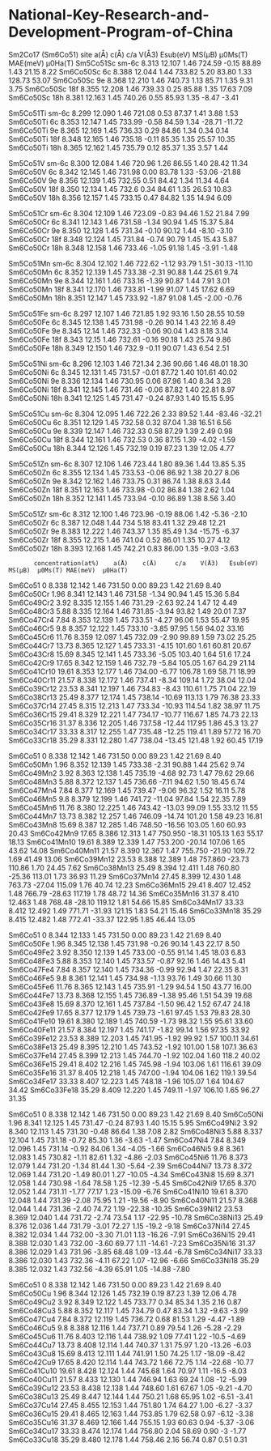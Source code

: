 # National-Key-Research-and-Development-Program-of-China
Sm2Co17 (Sm6Co51)
             site   a(Å)    c(Å)   c/a  V(Å3)   Esub(eV) MS(μB)  μ0Ms(T) MAE(meV)  μ0Ha(T)
Sm5Co51Sc    sm-6c 8.313  12.107  1.46  724.59  -0.15    88.89    1.43     21.15     8.22 
Sm6Co50Sc    6c    8.388  12.044  1.44  733.82   5.20    83.80    1.33     128.73    53.07 
Sm6Co50Sc    9e    8.368  12.210  1.46  740.73   1.13    85.71    1.35     9.31      3.75 
Sm6Co50Sc    18f   8.355  12.208  1.46  739.33   0.25    85.88    1.35     17.63     7.09 
Sm6Co50Sc    18h   8.381  12.163  1.45  740.26   0.55    85.93    1.35    -8.47     -3.41 

Sm5Co51Ti    sm-6c 8.299  12.090  1.46  721.08   0.53    87.37    1.41     3.88      1.53 
Sm6Co50Ti    6c    8.353  12.147  1.45  733.99  -0.58    84.59    1.34    -28.71    -11.72 
Sm6Co50Ti    9e    8.365  12.169  1.45  736.33   0.29    84.86    1.34     0.34      0.14 
Sm6Co50Ti    18f   8.348  12.165  1.46  735.18  -0.11    85.35    1.35     25.57     10.35 
Sm6Co50Ti    18h   8.365  12.162  1.45  735.79   0.12    85.37    1.35     3.57      1.44 
   
Sm5Co51V     sm-6c 8.300  12.084  1.46  720.96   1.26    86.55    1.40     28.42     11.34 
Sm6Co50V     6c    8.342  12.145  1.46  731.98   0.00    83.78    1.33    -53.06    -21.88 
Sm6Co50V     9e    8.356  12.139  1.45  732.55   0.51    84.42    1.34     11.34     4.64 
Sm6Co50V     18f   8.350  12.134  1.45  732.6    0.34    84.61    1.35     26.53     10.83 
Sm6Co50V     18h   8.356  12.157  1.45  733.15   0.47    84.82    1.35     14.94     6.09 
   
Sm5Co51Cr    sm-6c 8.304  12.109  1.46  723.09  -0.83    94.46    1.52     21.84     7.99 
Sm6Co50Cr    6c    8.341  12.143  1.46  731.58  -1.34    90.94    1.45     15.37     5.84 
Sm6Co50Cr    9e    8.350  12.128  1.45  731.34  -0.10    90.12    1.44    -8.10     -3.10 
Sm6Co50Cr    18f   8.348  12.124  1.45  731.84  -0.74    90.79    1.45     15.43     5.87 
Sm6Co50Cr    18h   8.348  12.158  1.46  733.46  -1.05    91.18    1.45    -3.91     -1.48 

Sm5Co51Mn    sm-6c 8.304  12.102  1.46  722.62  -1.12    93.79    1.51    -30.13    -11.10 
Sm6Co50Mn    6c    8.352  12.139  1.45  733.38  -2.31    90.88    1.44     25.61     9.74 
Sm6Co50Mn    9e    8.344  12.161  1.46  733.16  -1.39    90.87    1.44     7.91      3.01 
Sm6Co50Mn    18f   8.341  12.170  1.46  733.81  -1.99    91.07    1.45     17.62     6.69 
Sm6Co50Mn    18h   8.351  12.147  1.45  733.92  -1.87    91.08    1.45    -2.00     -0.76 
  
Sm5Co51Fe    sm-6c 8.297  12.107  1.46  721.85   1.92    93.16    1.50     28.55     10.59 
Sm6Co50Fe    6c    8.345  12.138  1.45  731.98  -0.26    90.14    1.43     22.16     8.49 
Sm6Co50Fe    9e    8.345  12.14   1.46  732.33  -0.06    90.04    1.43     8.18      3.14 
Sm6Co50Fe    18f   8.343  12.15   1.46  732.61  -0.16    90.18    1.43     25.74     9.86 
Sm6Co50Fe    18h   8.349  12.150  1.46  732.9   -0.11    90.07    1.43     6.54      2.51 
  
Sm5Co51Ni    sm-6c 8.296  12.103  1.46  721.34   2.36    90.66    1.46     48.01     18.30 
Sm6Co50Ni    6c    8.345  12.131  1.45  731.57  -0.01    87.72    1.40     101.61    40.02 
Sm6Co50Ni    9e    8.336  12.134  1.46  730.95   0.06    87.96    1.40     8.34      3.28 
Sm6Co50Ni    18f   8.341  12.145  1.46  731.46  -0.06    87.82    1.40     22.81     8.97 
Sm6Co50Ni    18h   8.341  12.125  1.45  731.47  -0.24    87.93    1.40     15.15     5.95 
   
Sm5Co51Cu    sm-6c 8.304  12.095  1.46  722.26   2.33    89.52    1.44     -83.46   -32.21 
Sm6Co50Cu    6c    8.351  12.129  1.45  732.58   0.32    87.04    1.38     16.51     6.56 
Sm6Co50Cu    9e    8.339  12.147  1.46  732.33   0.58    87.29    1.39     2.49      0.98 
Sm6Co50Cu    18f   8.344  12.161  1.46  732.53   0.36    87.15    1.39    -4.02     -1.59 
Sm6Co50Cu    18h   8.344  12.126  1.45  732.19   0.19    87.23    1.39     12.05     4.77 
  
Sm5Co51Zn    sm-6c 8.307  12.106  1.46  723.44   1.80    89.36    1.44     13.85     5.35 
Sm6Co50Zn    6c    8.355  12.134  1.45  733.53  -0.06    86.92    1.38     20.27     8.06 
Sm6Co50Zn    9e    8.342  12.162  1.46  733.75   0.31    86.74    1.38     8.63      3.44 
Sm6Co50Zn    18f   8.351  12.163  1.46  733.98  -0.02    86.84    1.38     2.62      1.04 
Sm6Co50Zn    18h   8.352  12.141  1.45  733.94  -0.10    86.89    1.38     8.56      3.40 
  
Sm5Co51Zr    sm-6c 8.312  12.100  1.46  723.96  -0.19    88.06    1.42    -5.36     -2.10 
Sm6Co50Zr    6c    8.387  12.048  1.44  734      5.18    83.41    1.32     29.48     12.21 
Sm6Co50Zr    9e    8.383  12.222  1.46  743.37   1.35    85.49    1.34    -15.75    -6.37 
Sm6Co50Zr    18f   8.355  12.215  1.46  741.04   0.52    86.01    1.35     10.27     4.12 
Sm6Co50Zr    18h   8.393  12.168  1.45  742.21   0.83    86.00    1.35    -9.03     -3.63 

           concentration(at%)    a(Å)    c(Å)     c/a    V(Å3)   Esub(eV) MS(μB)  μ0Ms(T) MAE(meV)  μ0Ha(T)
Sm6Co51       0                 8.338   12.142   1.46   731.50   0.00     89.23    1.42    21.69     8.40 
Sm6Co50Cr     1.96              8.341   12.143   1.46   731.58   -1.34    90.94    1.45    15.36     5.84 
Sm6Co49Cr2    3.92              8.335   12.155   1.46   731.29   -2.63    92.24    1.47    12        4.49 
Sm6Co48Cr3    5.88              8.335   12.164   1.46   731.85   -3.94    93.82    1.49    20.01     7.37 
Sm6Co47Cr4    7.84              8.353   12.139   1.45   733.51   -4.27    96.06    1.53    55.47     19.95 
Sm6Co46Cr5    9.8               8.357   12.122   1.45   733.10   -3.85    97.95    1.56    94.02     33.16 
Sm6Co45Cr6    11.76             8.359   12.097   1.45   732.09   -2.90    99.89    1.59    73.02     25.25 
Sm6Co44Cr7    13.73             8.365   12.127   1.45   733.31   -4.15    101.60   1.61    60.81     20.67
Sm6Co43Cr8    15.69             8.345   12.141   1.45   733.36   -5.05    103.40   1.64    51.6      17.24 
Sm6Co42Cr9    17.65             8.342   12.159   1.46   732.79   -5.84    105.05   1.67    64.29     21.14 
Sm6Co41Cr10   19.61             8.353   12.177   1.46   734.00   -6.77    106.78   1.69    58.71     18.99 
Sm6Co40Cr11   21.57             8.338   12.172   1.46   737.41   -8.34    109.14   1.72    38.04     12.04 
Sm6Co39Cr12   23.53             8.341   12.197   1.46   734.83   -8.43    110.61   1.75    71.04     22.19 
Sm6Co38Cr13   25.49             8.377   12.174   1.45   738.14   -10.69   113.13   1.79    76.38     23.33 
Sm6Co37Cr14   27.45             8.315   12.213   1.47   733.34   -10.93   114.54   1.82    38.97     11.75 
Sm6Co36Cr15   29.41             8.329   12.221   1.47   734.17   -10.77   116.67   1.85    74.73     22.13 
Sm6Co35Cr16   31.37             8.336   12.205   1.46   737.58   -12.44   117.95   1.86    45.3      13.27 
Sm6Co34Cr17   33.33             8.317   12.255   1.47   735.48   -12.25   119.41   1.89    57.72     16.70 
Sm6Co33Cr18   35.29             8.331   12.280   1.47   738.04   -13.45   121.48   1.92    60.45     17.19 
	         
Sm6Co51       0                 8.338   12.142   1.46   731.50    0.00    89.23    1.42    21.69     8.40 
Sm6Co50Mn     1.96              8.352   12.139   1.45   733.38   -2.31    90.88    1.44    25.62     9.74 
Sm6Co49Mn2    3.92              8.363   12.138   1.45   735.19   -4.68    92.73    1.47    79.62     29.66 
Sm6Co48Mn3    5.88              8.372   12.137   1.45   736.66   -7.11    94.62    1.50    18.45     6.74 
Sm6Co47Mn4    7.84              8.377   12.169   1.45   739.47   -9.06    96.32    1.52    16.11     5.78 
Sm6Co46Mn5    9.8               8.379   12.199   1.46   741.72   -11.04   97.84    1.54    22.35     7.89 
Sm6Co45Mn6    11.76             8.380   12.225   1.46   743.42   -13.03   99.09    1.55    33.12     11.55 
Sm6Co44Mn7    13.73             8.382   12.257   1.46   746.09   -14.74   101.20   1.58    49.23     16.81 
Sm6Co43Mn8    15.69             8.387   12.285   1.46   748.50   -16.56   103.05   1.60    60.93     20.43 
Sm6Co42Mn9    17.65             8.386   12.313   1.47   750.950  -18.31   105.13   1.63    55.17     18.13 
Sm6Co41Mn10   19.61             8.389   12.339   1.47   753.200  -20.14   107.06   1.65    43.62     14.08 
Sm6Co40Mn11   21.57             8.390   12.367   1.47   755.750  -21.90   109.72   1.69    41.49     13.06 
Sm6Co39Mn12   23.53             8.388   12.389   1.48   757.860  -23.73   110.86   1.70    24.45     7.62 
Sm6Co38Mn13   25.49             8.394   12.411   1.48   760.80   -25.36   113.01   1.73    36.93     11.29 
Sm6Co37Mn14   27.45             8.399   12.430   1.48   763.73   -27.04   115.09   1.76    40.74     12.23 
Sm6Co36Mn15   29.41             8.407   12.452   1.48   766.79   -28.63   117.19   1.78    48.72     14.36 
Sm6Co35Mn16   31.37             8.410   12.463   1.48   768.48   -28.10   119.12   1.81    54.66     15.85 
Sm6Co34Mn17   33.33             8.412   12.492   1.49   771.71   -31.93   121.15   1.83    54.21     15.46 
Sm6Co33Mn18   35.29             8.415   12.482   1.48   772.41   -33.37   122.95   1.85    46.44     13.05 
	          
Sm6Co51       0                 8.344   12.133   1.45   731.50    0.00    89.23    1.42    21.69     8.40 
Sm6Co50Fe     1.96              8.345   12.138   1.45   731.98   -0.26    90.14    1.43    22.17     8.50 
Sm6Co49Fe2    3.92              8.350   12.139   1.45   733.00   -0.55    91.14    1.45    18.03     6.83 
Sm6Co48Fe3    5.88              8.353   12.140   1.45   733.57   -0.87    92.16    1.46    14.43     5.41 
Sm6Co47Fe4    7.84              8.357   12.140   1.45   734.36   -0.99    92.94    1.47    22.35     8.31 
Sm6Co46Fe5    9.8               8.361   12.141   1.45   734.98   -1.13    93.76    1.49    30.66     11.30 
Sm6Co45Fe6    11.76             8.365   12.143   1.45   735.91   -1.29    94.54    1.50    43.77     16.00 
Sm6Co44Fe7    13.73             8.368   12.155   1.45   736.89   -1.38    95.46    1.51    54.39     19.68 
Sm6Co43Fe8    15.69             8.370   12.161   1.45   737.84   -1.50    96.42    1.52    67.47     24.18 
Sm6Co42Fe9    17.65             8.377   12.179   1.45   739.73   -1.61    97.45    1.53    79.83     28.30 
Sm6Co41Fe10   19.61             8.380   12.189   1.45   740.59   -1.73    98.32    1.55    95.61     33.60 
Sm6Co40Fe11   21.57             8.384   12.197   1.45   741.17   -1.82    99.14    1.56    97.35     33.92 
Sm6Co39Fe12   23.53             8.389   12.203   1.45   741.95   -1.92    99.92    1.57    100.11    34.61 
Sm6Co38Fe13   25.49             8.395   12.210   1.45   743.52   -1.92    101.00   1.58    107.1     36.63 
Sm6Co37Fe14   27.45             8.399   12.213   1.45   744.70   -1.92    102.04   1.60    118.2     40.02 
Sm6Co36Fe15   29.41             8.402   12.216   1.45   745.98   -1.94    103.06   1.61    116.61    39.09 
Sm6Co35Fe16   31.37             8.405   12.218   1.45   747.00   -1.94    104.06   1.62    119.1     39.54 
Sm6Co34Fe17   33.33             8.407   12.223   1.45   748.18   -1.96    105.07   1.64    104.67    34.42 
Sm6Co33Fe18   35.29             8.409   12.220   1.45   749.11   -1.97    106.10   1.65    96.27     31.35 
	          
Sm6Co51       0                 8.338   12.142   1.46   731.50    0.00    89.23    1.42    21.69     8.40 
Sm6Co50Ni     1.96              8.341   12.125   1.45   731.47   -0.24    87.93    1.40    15.15     5.95 
Sm6Co49Ni2    3.92              8.340   12.113   1.45   731.30   -0.48    86.64    1.38    7.08      2.82 
Sm6Co48Ni3    5.88              8.337   12.104   1.45   731.18   -0.72    85.30    1.36   -3.63     -1.47 
Sm6Co47Ni4    7.84              8.349   12.096   1.45   731.14   -0.92    84.06    1.34   -4.05     -1.66 
Sm6Co46Ni5    9.8               8.361   12.083   1.45   730.82   -1.11    82.61    1.32   -4.86     -2.03 
Sm6Co45Ni6    11.76             8.373   12.079   1.44   731.20   -1.34    81.44    1.30   -5.64     -2.39 
Sm6Co44Ni7    13.73             8.372   12.069   1.44   731.20   -1.49    80.01    1.27   -10.05    -4.34 
Sm6Co43Ni8    15.69             8.371   12.058   1.44   730.98   -1.64    78.58    1.25   -12.39    -5.45 
Sm6Co42Ni9    17.65             8.370   12.052   1.44   731.11   -1.77    77.17    1.23   -15.09    -6.76 
Sm6Co41Ni10   19.61             8.370   12.048   1.44   731.39   -2.08    75.95    1.21   -19.56    -8.90 
Sm6Co40Ni11   21.57             8.368   12.044   1.44   731.36   -2.40    74.72    1.19   -22.38    -10.35 
Sm6Co39Ni12   23.53             8.369   12.040   1.44   731.72   -2.74    73.54    1.17   -22.95    -10.78 
Sm6Co38Ni13   25.49             8.376   12.036   1.44   731.79   -3.01    72.27    1.15   -19.2     -9.18 
Sm6Co37Ni14   27.45             8.382   12.034   1.44   732.00   -3.30    71.01    1.13   -16.26    -7.91 
Sm6Co36Ni15   29.41             8.388   12.030   1.43   732.00   -3.60    69.77    1.11   -14.61    -7.23 
Sm6Co35Ni16   31.37             8.386   12.029   1.43   731.96   -3.85    68.48    1.09   -13.44    -6.78 
Sm6Co34Ni17   33.33             8.386   12.030   1.43   732.36   -4.11    67.22    1.07   -12.96    -6.66 
Sm6Co33Ni18   35.29             8.385   12.032   1.43   732.56   -4.39    65.91    1.05   -14.88    -7.80 
	          
Sm6Co51       0                 8.338   12.142   1.46   731.50   0.00     89.23    1.42    21.69     8.40 
Sm6Co50Cu     1.96              8.344   12.126   1.45   732.19   0.19     87.23    1.39    12.06     4.78 
Sm6Co49Cu2    3.92              8.349   12.122   1.45   733.77   0.34     85.34    1.35    2.16      0.87 
Sm6Co48Cu3    5.88              8.352   12.117   1.45   734.79   0.47     83.34    1.32   -9.63     -3.99 
Sm6Co47Cu4    7.84              8.372   12.119   1.45   736.72   0.68     81.53    1.29   -4.47     -1.89 
Sm6Co46Cu5    9.8               8.388   12.116   1.44   737.71   0.89     79.54    1.26   -5.28     -2.29 
Sm6Co45Cu6    11.76             8.403   12.116   1.44   738.92   1.09     77.41    1.22   -10.5     -4.69 
Sm6Co44Cu7    13.73             8.408   12.114   1.44   740.37   1.31     75.97    1.20   -13.26    -6.03 
Sm6Co43Cu8    15.69             8.413   12.111   1.44   741.91   1.50     74.25    1.17   -18.09    -8.42 
Sm6Co42Cu9    17.65             8.420   12.114   1.44   743.72   1.66     72.75    1.14   -22.68    -10.77 
Sm6Co41Cu10   19.61             8.428   12.124   1.44   745.68   1.64     70.97    1.11   -16.5     -8.03 
Sm6Co40Cu11   21.57             8.433   12.130   1.44   746.94   1.63     69.24    1.08   -12       -5.99 
Sm6Co39Cu12   23.53             8.438   12.138   1.44   748.60   1.61     67.67    1.05   -9.21     -4.70 
Sm6Co38Cu13   25.49             8.447   12.144   1.44   750.21   1.68     65.95    1.02   -6.51     -3.41 
Sm6Co37Cu14   27.45             8.455   12.153   1.44   751.80   1.74     64.27    1.00   -6.27     -3.37 
Sm6Co36Cu15   29.41             8.465   12.163   1.44   753.85   1.79     62.58    0.97   -6.12     -3.38 
Sm6Co35Cu16   31.37             8.469   12.166   1.44   755.15   1.93     60.63    0.94   -5.37     -3.06 
Sm6Co34Cu17   33.33             8.474   12.174   1.44   756.80   2.04     58.69    0.90   -3        -1.77 
Sm6Co33Cu18   35.29             8.480   12.178   1.44   758.46   2.16     56.74    0.87    0.51      0.31 	  